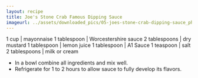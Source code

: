 ```yaml
---
layout: recipe
title: Joe's Stone Crab Famous Dipping Sauce
imageurl: ../assets/downloaded_pics/05-joes-stone-crab-dipping-sauce_photo.jpg
---
```

<!-- Ingredients -->

1 cup | mayonnaise
1 tablespoon | Worcestershire sauce
2 tablespoons | dry mustard
1 tablespoon | lemon juice
1 tablespoon | A1 Sauce
1 teaspoon | salt
2 tablespoons | milk or cream 

<!-- split -->
<!-- Steps -->
* In a bowl combine all ingredients and mix well.
* Refrigerate for 1 to 2 hours to allow sauce to fully develop its flavors. 
